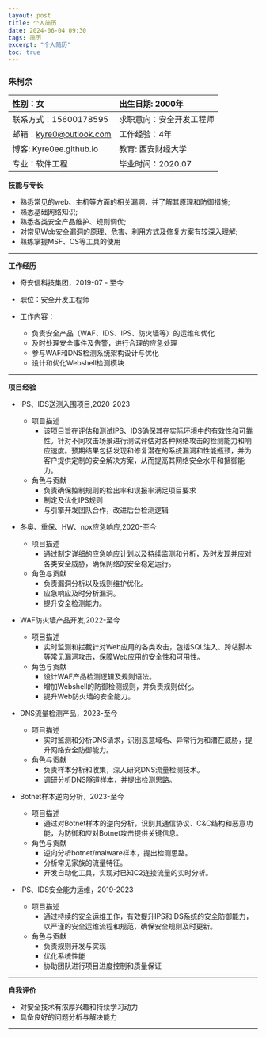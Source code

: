 ```yaml
---
layout: post
title: 个人简历
date: 2024-06-04 09:30
tags: 简历
excerpt: "个人简历"
toc: true
---
```

### 朱柯余
| 性别：女 |  出生日期:  2000年 |
| :-----| :---- | 
| 联系方式：15600178595 | 求职意向：安全开发工程师 |
| 邮箱：kyre0@outlook.com | 工作经验：4年   |
| 博客: Kyre0ee.github.io | 教育: 西安财经大学 |
| 专业：软件工程| 毕业时间：2020.07 |

**技能与专长**  
* 熟悉常见的web、主机等方面的相关漏洞，并了解其原理和防御措施;
* 熟悉基础网络知识;
* 熟悉各类安全产品维护、规则调优;
* 对常见Web安全漏洞的原理、危害、利用方式及修复方案有较深入理解;
* 熟练掌握MSF、CS等工具的使用  
***
**工作经历**  
* 奇安信科技集团，2019-07 - 至今
* 职位：安全开发工程师  

* 工作内容：
  - 负责安全产品（WAF、IDS、IPS、防火墙等）的运维和优化
  - 及时处理安全事件及告警，进行合理的应急处理
  - 参与WAF和DNS检测系统架构设计与优化
  - 设计和优化Webshell检测模块 
***
**项目经验**
* IPS、IDS送测入围项目,2020-2023  
   + 项目描述  
      * 该项目旨在评估和测试IPS、IDS确保其在实际环境中的有效性和可靠性。针对不同攻击场景进行测试评估对各种网络攻击的检测能力和响应速度。预期结果包括发现和修复潜在的系统漏洞和性能瓶颈，并为客户提供定制的安全解决方案，从而提高其网络安全水平和抵御能力。  
  + 角色与贡献  
     * 负责确保控制规则的检出率和误报率满足项目要求  
     - 制定及优化IPS规则  
     - 与引擎开发团队合作，改进后台检测逻辑

* 冬奥、重保、HW、nox应急响应,2020-至今
  + 项目描述
     - 通过制定详细的应急响应计划以及持续监测和分析，及时发现并应对各类安全威胁，确保网络的安全稳定运行。
  + 角色与贡献
     - 负责漏洞分析以及规则维护优化。
     - 应急响应及时分析漏洞。
     - 提升安全检测能力。

* WAF防火墙产品开发,2022-至今                              
  + 项目描述  
     - 实时监测和拦截针对Web应用的各类攻击，包括SQL注入、跨站脚本等常见漏洞攻击，保障Web应用的安全性和可用性。
  + 角色与贡献
     - 设计WAF产品检测逻辑及规则语法。
     - 增加Webshell的防御检测规则，并负责规则优化。
     - 提升Web防火墙的安全能力。

* DNS流量检测产品，2023-至今                
  + 项目描述
     - 实时监测和分析DNS请求，识别恶意域名、异常行为和潜在威胁，提升网络安全防御能力。
  + 角色与贡献
     - 负责样本分析和收集，深入研究DNS流量检测技术。
     - 调研分析DNS隧道样本，并提出检测思路。
* Botnet样本逆向分析，2023-至今                     
  + 项目描述
     - 通过对Botnet样本的逆向分析，识别其通信协议、C&C结构和恶意功能，为防御和应对Botnet攻击提供关键信息。
  + 角色与贡献  
     - 逆向分析botnet/malware样本，提出检测思路。
     - 分析常见家族的流量特征。
     - 开发自动化工具，实现对已知C2连接流量的实时分析。  

* IPS、IDS安全能力运维，2019-2023
  + 项目描述
     - 通过持续的安全运维工作，有效提升IPS和IDS系统的安全防御能力，以严谨的安全运维流程和规范，确保安全规则及时更新。
  + 角色与贡献
      - 负责规则开发与实现
      - 优化系统性能
      - 协助团队进行项目进度控制和质量保证  
***
**自我评价**  
* 对安全技术有浓厚兴趣和持续学习动力
* 具备良好的问题分析与解决能力
***
